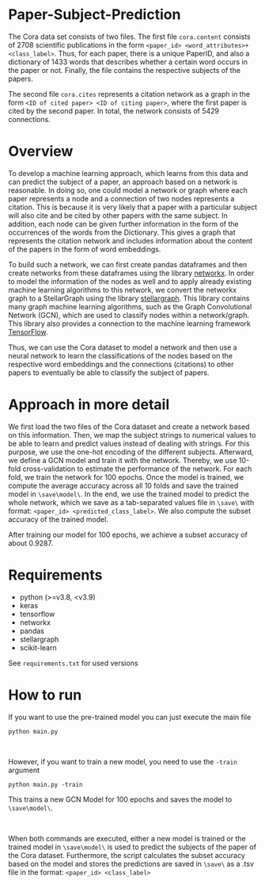 # Paper-Subject-Prediction

The Cora data set consists of two files. The first file `cora.content` consists of 2708 scientific publications in the form `<paper_id> <word_attributes>+ <class_label>`. Thus, for each paper, there is a unique PaperID, and also a dictionary of 1433 words that describes whether a certain word occurs in the paper or not. Finally, the file contains the respective subjects of the papers. 

The second file `cora.cites` represents a citation network as a graph in the form `<ID of cited paper> <ID of citing paper>`, where the first paper is cited by the second paper. In total, the network consists of 5429 connections.


# Overview
To develop a machine learning approach, which learns from this data and can predict the subject of a paper, an approach based on a network is reasonable. In doing so, one could model a network or graph where each paper represents a node and a connection of two nodes represents a citation. This is because it is very likely that a paper with a particular subject will also cite and be cited by other papers with the same subject. In addition, each node can be given further information in the form of the occurrences of the words from the Dictionary. This gives a graph that represents the citation network and includes information about the content of the papers in the form of word embeddings.

To build such a network, we can first create pandas dataframes and then create networks from these dataframes using the library [networkx](https://networkx.org/). In order to model the information of the nodes as well and to apply already existing machine learning algorithms to this network, we convert the networkx graph to a StellarGraph using the library [stellargraph](https://stellargraph.readthedocs.io/en/stable/). This library contains many graph machine learning algorithms, such as the Graph Convolutional Network (GCN), which are used to classify nodes within a network/graph. This library also provides a connection to the machine learning framework [TensorFlow](https://www.tensorflow.org/).

Thus, we can use the Cora dataset to model a network and then use a neural network to learn the classifications of the nodes based on the respective word embeddings and the connections (citations) to other papers to eventually be able to classify the subject of papers.

# Approach in more detail

We first load the two files of the Cora dataset and create a network based on this information. Then, we map the subject strings to numerical values to be able to learn and predict values instead of dealing with strings. For this purpose, we use the one-hot encoding of the different subjects. Afterward, we define a GCN model and train it with the network. Thereby, we use 10-fold cross-validation to estimate the performance of the network. For each fold, we train the network for 100 epochs. Once the model is trained, we compute the average accuracy across all 10 folds and save the trained model in `\save\model\`. In the end, we use the trained model to predict the whole network, which we save as a tab-separated values file in `\save\` with format: `<paper_id> <predicted_class_label>`. We also compute the subset accuracy of the trained model.

After training our model for 100 epochs, we achieve a subset accuracy of about 0.9287. 

# Requirements

- python (>=v3.8, <v3.9)
- keras
- tensorflow
- networkx
- pandas
- stellargraph
- scikit-learn

See `requirements.txt` for used versions

# How to run

If you want to use the pre-trained model you can just execute the main file
```
python main.py
```

<br>

However, if you want to train a new model, you need to use the `-train` argument
```
python main.py -train
```
This trains a new GCN Model for 100 epochs and saves the model to `\save\model\`.

<br>

When both commands are executed, either a new model is trained or the trained model in `\save\model\` is used to predict the subjects of the paper of the Cora dataset. Furthermore, the script calculates the subset accuracy based on the model and stores the predictions are saved in `\save\` as a .tsv file in the format: `<paper_id> <class_label>`